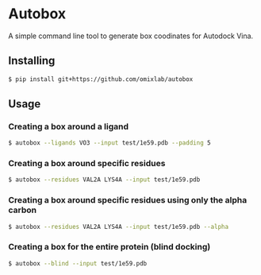 # Autobox

A simple command line tool to generate box coodinates for Autodock Vina.

## Installing

```bash
$ pip install git+https://github.com/omixlab/autobox
```

## Usage

### Creating a box around a ligand

```bash
$ autobox --ligands VO3 --input test/1e59.pdb --padding 5
```

### Creating a box around specific residues


```bash
$ autobox --residues VAL2A LYS4A --input test/1e59.pdb
```

### Creating a box around specific residues using only the alpha carbon


```bash
$ autobox --residues VAL2A LYS4A --input test/1e59.pdb --alpha
```

### Creating a box for the entire protein (blind docking)


```bash
$ autobox --blind --input test/1e59.pdb
```